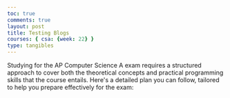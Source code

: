 ```yaml
---
toc: true
comments: true
layout: post
title: Testing Blogs
courses: { csa: {week: 22} }
type: tangibles
---
```


Studying for the AP Computer Science A exam requires a structured approach to cover both the theoretical concepts and practical programming skills that the course entails. Here's a detailed plan you can follow, tailored to help you prepare effectively for the exam:
